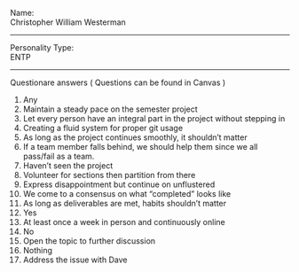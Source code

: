 Name:<br/>
Christopher William Westerman
___
Personality Type:<br/>
ENTP
___
Questionare answers ( Questions can be found in Canvas )
1. Any
2. Maintain a steady pace on the semester project
3. Let every person have an integral part in the project without stepping in
4. Creating a fluid system for proper git usage
5. As long as the project continues smoothly, it shouldn’t matter
6. If a team member falls behind, we should help them since we all pass/fail as a team.
7. Haven’t seen the project
8. Volunteer for sections then partition from there
9. Express disappointment but continue on unflustered
10. We come to a consensus on what “completed” looks like
11. As long as deliverables are met, habits shouldn’t matter
12. Yes
13. At least once a week in person and continuously online
14. No
15. Open the topic to further discussion
16. Nothing
17. Address the issue with Dave
